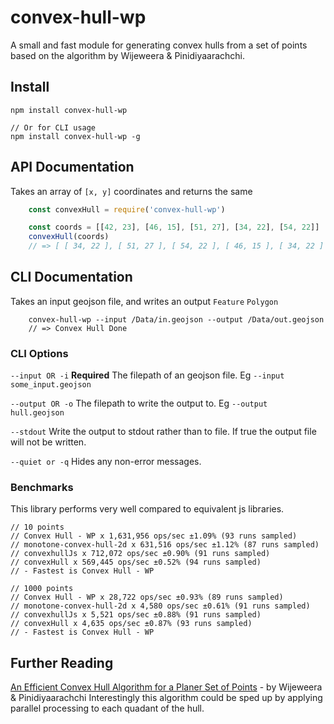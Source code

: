 # convex-hull-wp
A small and fast module for generating convex hulls from a set of points based on the algorithm by Wijeweera & Pinidiyaarachchi.

## Install
````
npm install convex-hull-wp

// Or for CLI usage
npm install convex-hull-wp -g
````

## API Documentation
Takes an array of `[x, y]` coordinates and returns the same
````js
    const convexHull = require('convex-hull-wp')

    const coords = [[42, 23], [46, 15], [51, 27], [34, 22], [54, 22]]
    convexHull(coords)
    // => [ [ 34, 22 ], [ 51, 27 ], [ 54, 22 ], [ 46, 15 ], [ 34, 22 ] ]
````

## CLI Documentation
Takes an input geojson file, and writes an output `Feature` `Polygon`
````
    convex-hull-wp --input /Data/in.geojson --output /Data/out.geojson
    // => Convex Hull Done
````
### CLI Options

`--input OR -i` **Required** The filepath of an geojson file. Eg `--input some_input.geojson`

`--output OR -o` The filepath to write the output to. Eg `--output hull.geojson`

`--stdout` Write the output to stdout rather than to file. If true the output file will not be written.

`--quiet or -q` Hides any non-error messages.


### Benchmarks
This library performs very well compared to equivalent js libraries.
````
// 10 points
// Convex Hull - WP x 1,631,956 ops/sec ±1.09% (93 runs sampled)
// monotone-convex-hull-2d x 631,516 ops/sec ±1.12% (87 runs sampled)
// convexhullJs x 712,072 ops/sec ±0.90% (91 runs sampled)
// convexHull x 569,445 ops/sec ±0.52% (94 runs sampled)
// - Fastest is Convex Hull - WP

// 1000 points
// Convex Hull - WP x 28,722 ops/sec ±0.93% (89 runs sampled)
// monotone-convex-hull-2d x 4,580 ops/sec ±0.61% (91 runs sampled)
// convexhullJs x 5,521 ops/sec ±0.88% (91 runs sampled)
// convexHull x 4,635 ops/sec ±0.87% (93 runs sampled)
// - Fastest is Convex Hull - WP
````

## Further Reading
[An Efficient Convex Hull Algorithm for a Planer Set of Points](https://github.com/rowanwins/convex-hull-wp/blob/master/KP_Paper.pdf) - by Wijeweera & Pinidiyaarachchi
Interestingly this algorithm could be sped up by applying parallel processing to each quadant of the hull.